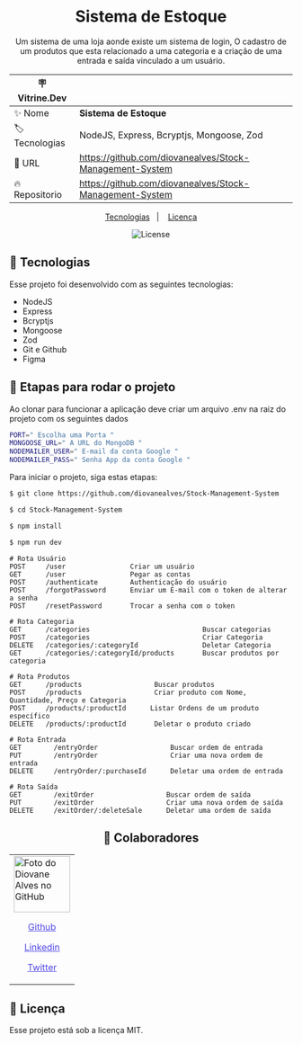 <h1 align="center"> Sistema de Estoque </h1>

<p align="center">Um sistema de uma loja aonde existe um sistema de login, O cadastro de um produtos que esta relacionado a uma categoria e a criação de uma entrada e saída vinculado a um usuário.</p>

| :placard: Vitrine.Dev |                                                         |
| --------------------- | ------------------------------------------------------- |
| :sparkles: Nome       | **Sistema de Estoque**                                  |
| :label: Tecnologias   | NodeJS, Express, Bcryptjs, Mongoose, Zod                |
| :rocket: URL          | https://github.com/diovanealves/Stock-Management-System |
| :fire: Repositorio    | https://github.com/diovanealves/Stock-Management-System |

<p align="center">
  <a href="#-tecnologias">Tecnologias</a>&nbsp;&nbsp;&nbsp;|&nbsp;&nbsp;&nbsp;
  <a href="#memo-licença">Licença</a>
</p>

<p align="center">
  <img alt="License" src="https://img.shields.io/static/v1?label=license&message=MIT&color=49AA26&labelColor=000000">
</p>

## 🚀 Tecnologias

Esse projeto foi desenvolvido com as seguintes tecnologias:

- NodeJS
- Express
- Bcryptjs
- Mongoose
- Zod
- Git e Github
- Figma

## 🚀 Etapas para rodar o projeto

Ao clonar para funcionar a aplicação deve criar um arquivo .env na raiz do projeto com os seguintes dados

```sh
PORT=" Escolha uma Porta "
MONGOOSE_URL=" A URL do MongoDB "
NODEMAILER_USER=" E-mail da conta Google "
NODEMAILER_PASS=" Senha App da conta Google "
```

Para iniciar o projeto, siga estas etapas:

```bash
$ git clone https://github.com/diovanealves/Stock-Management-System

$ cd Stock-Management-System

$ npm install

$ npm run dev
```

```
# Rota Usuário
POST     /user                Criar um usuário
GET      /user                Pegar as contas
POST     /authenticate        Authenticação do usuário
POST     /forgotPassword      Enviar um E-mail com o token de alterar a senha
POST     /resetPassword       Trocar a senha com o token

# Rota Categoria
GET      /categories                            Buscar categorias
POST     /categories                            Criar Categoria
DELETE   /categories/:categoryId                Deletar Categoria
GET      /categories/:categoryId/products       Buscar produtos por categoria

# Rota Produtos
GET      /products                  Buscar produtos
POST     /products                  Criar produto com Nome, Quantidade, Preço e Categoria
POST     /products/:productId      Listar Ordens de um produto específico
DELETE   /products/:productId       Deletar o produto criado

# Rota Entrada
GET        /entryOrder                  Buscar ordem de entrada
PUT        /entryOrder                  Criar uma nova ordem de entrada
DELETE     /entryOrder/:purchaseId      Deletar uma ordem de entrada

# Rota Saída
GET        /exitOrder                  Buscar ordem de saída
PUT        /exitOrder                  Criar uma nova ordem de saída
DELETE     /exitOrder/:deleteSale      Deletar uma ordem de saída

```

<h2 align="center">🤝 Colaboradores</h2>
<table>
  <tr>
    <td>
        <img src="https://avatars.githubusercontent.com/u/87160050?v=4" width="100px;" alt="Foto do Diovane Alves no GitHub"/>
            <a href="https://github.com/diovanealves" style="color:#4f46e5" align="center">
                <p>Github</p>
            </a>
            <a href="https://www.linkedin.com/in/diovane-alves-de-oliveira-5320a0217/" style="color:#4f46e5" align="center">
                <p>Linkedin</p>
            </a>
            <a href="https://twitter.com/deluxyfps" style="color:#4f46e5" align="center">
                <p>Twitter</p>
            </a>
    </td>
  </tr>
</table>

## 📝 Licença

Esse projeto está sob a licença MIT.

